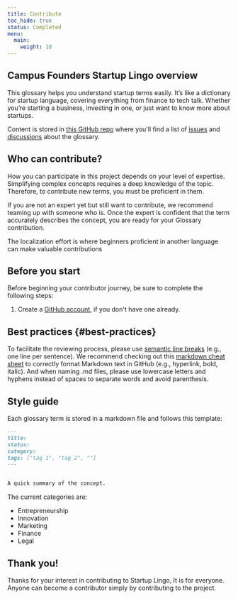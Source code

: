 ```yaml
---
title: Contribute
toc_hide: true
status: Completed
menu:
  main:
    weight: 10
---
```


## Campus Founders Startup Lingo overview 

This glossary helps you understand startup terms easily. It’s like a dictionary for startup language, covering everything from finance to tech talk. Whether you’re starting a business, investing in one, or just want to know more about startups. 

Content is stored in [this GitHub repo](https://github.com/bulentevren/lingo) 
where you'll find a list of [issues](https://github.com/bulentevren/lingo/issues) and 
[discussions](https://github.com/bulentevren/lingo/discussions) about the glossary. 

## Who can contribute?

How you can participate in this project depends on your level of expertise. 
Simplifying complex concepts requires a deep knowledge of the topic. 
Therefore, to contribute new terms, you must be proficient in them. 


If you are not an expert yet but still want to contribute, we recommend teaming up with someone who is. 
Once the expert is confident that the term accurately describes the concept, you are ready for your Glossary contribution.

The localization effort is where beginners proficient in another language can make valuable contributions 


## Before you start

Before beginning your contributor journey, be sure to complete the following steps:

1. Create a [GitHub account](https://docs.github.com/en/get-started/signing-up-for-github/signing-up-for-a-new-github-account), if you don't have one already. 
 

## Best practices {#best-practices}

To facilitate the reviewing process, please use [semantic line breaks](https://sembr.org/) (e.g., one line per sentence).
We recommend checking out this [markdown cheat sheet](https://www.markdownguide.org/cheat-sheet/) 
to correctly format Markdown text in GitHub (e.g., hyperlink, bold, italic).
And when naming .md files, please use lowercase letters and hyphens instead of spaces to separate words and avoid parenthesis.

## Style guide

Each glossary term is stored in a markdown file and follows this template:

```md
---
title: 
status: 
category: 
tags: ["tag 1", "tag 2", ""]
---


A quick summary of the concept.

```
The current categories are:

- Entrepreneurship
- Innovation
- Marketing
- Finance
- Legal


## Thank you!

Thanks for your interest in contributing to Startup Lingo, It is for everyone. Anyone can become a contributor simply by contributing to the project.